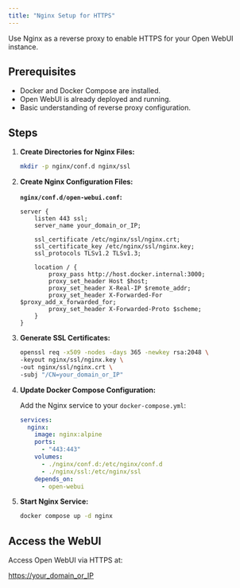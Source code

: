 ```yaml
---
title: "Nginx Setup for HTTPS"
---
```


Use Nginx as a reverse proxy to enable HTTPS for your Open WebUI instance.

## Prerequisites

- Docker and Docker Compose are installed.
- Open WebUI is already deployed and running.
- Basic understanding of reverse proxy configuration.

## Steps

1. **Create Directories for Nginx Files:**

   ```bash
   mkdir -p nginx/conf.d nginx/ssl
   ```

2. **Create Nginx Configuration Files:**

   **`nginx/conf.d/open-webui.conf`:**

   ```nginx
   server {
       listen 443 ssl;
       server_name your_domain_or_IP;

       ssl_certificate /etc/nginx/ssl/nginx.crt;
       ssl_certificate_key /etc/nginx/ssl/nginx.key;
       ssl_protocols TLSv1.2 TLSv1.3;

       location / {
           proxy_pass http://host.docker.internal:3000;
           proxy_set_header Host $host;
           proxy_set_header X-Real-IP $remote_addr;
           proxy_set_header X-Forwarded-For $proxy_add_x_forwarded_for;
           proxy_set_header X-Forwarded-Proto $scheme;
       }
   }
   ```

3. **Generate SSL Certificates:**

   ```bash
   openssl req -x509 -nodes -days 365 -newkey rsa:2048 \
   -keyout nginx/ssl/nginx.key \
   -out nginx/ssl/nginx.crt \
   -subj "/CN=your_domain_or_IP"
   ```

4. **Update Docker Compose Configuration:**

   Add the Nginx service to your `docker-compose.yml`:

   ```yaml
   services:
     nginx:
       image: nginx:alpine
       ports:
         - "443:443"
       volumes:
         - ./nginx/conf.d:/etc/nginx/conf.d
         - ./nginx/ssl:/etc/nginx/ssl
       depends_on:
         - open-webui
   ```

5. **Start Nginx Service:**

   ```bash
   docker compose up -d nginx
   ```

## Access the WebUI

Access Open WebUI via HTTPS at:

[https://your_domain_or_IP](https://your_domain_or_IP)
